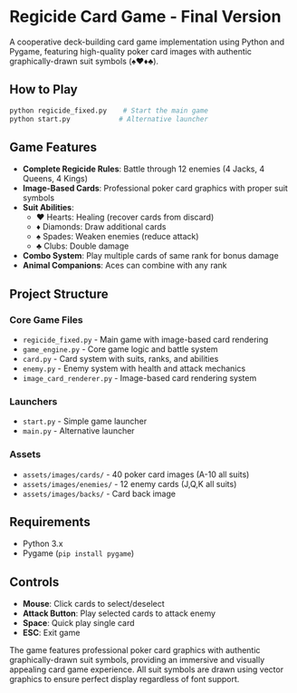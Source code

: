 # Regicide Card Game - Final Version

A cooperative deck-building card game implementation using Python and Pygame, featuring high-quality poker card images with authentic graphically-drawn suit symbols (♠♥♦♣).

## How to Play

```bash
python regicide_fixed.py    # Start the main game
python start.py            # Alternative launcher
```

## Game Features

- **Complete Regicide Rules**: Battle through 12 enemies (4 Jacks, 4 Queens, 4 Kings)
- **Image-Based Cards**: Professional poker card graphics with proper suit symbols
- **Suit Abilities**:
  - ♥ Hearts: Healing (recover cards from discard)
  - ♦ Diamonds: Draw additional cards
  - ♠ Spades: Weaken enemies (reduce attack)
  - ♣ Clubs: Double damage
- **Combo System**: Play multiple cards of same rank for bonus damage
- **Animal Companions**: Aces can combine with any rank

## Project Structure

### Core Game Files
- `regicide_fixed.py` - Main game with image-based card rendering
- `game_engine.py` - Core game logic and battle system
- `card.py` - Card system with suits, ranks, and abilities
- `enemy.py` - Enemy system with health and attack mechanics
- `image_card_renderer.py` - Image-based card rendering system

### Launchers
- `start.py` - Simple game launcher
- `main.py` - Alternative launcher

### Assets
- `assets/images/cards/` - 40 poker card images (A-10 all suits)
- `assets/images/enemies/` - 12 enemy cards (J,Q,K all suits)
- `assets/images/backs/` - Card back image

## Requirements

- Python 3.x
- Pygame (`pip install pygame`)

## Controls

- **Mouse**: Click cards to select/deselect
- **Attack Button**: Play selected cards to attack enemy
- **Space**: Quick play single card
- **ESC**: Exit game

The game features professional poker card graphics with authentic graphically-drawn suit symbols, providing an immersive and visually appealing card game experience. All suit symbols are drawn using vector graphics to ensure perfect display regardless of font support.
